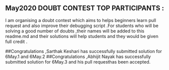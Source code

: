 ## May2020 DOUBT CONTEST TOP PARTICIPANTS :

I am organising a doubt contest which aims to helps beginners learn pull request and also improve their debugging script .For students who will be solving a good number of doubts ,their names will be added to this readme.md and their solutions will help students and they would be given full credit .


##Congratulations ,Sarthak Keshari has successfully submitted solution for 6May.1 and 6May.2 
##Congratulations ,Abhijit Nayak  has successfully submitted solution for 6May.3 and his pull requesthas been accepted.


